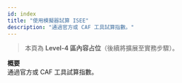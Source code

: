 ```yaml
---
id: index
title: "使用模擬器試算 ISEE"
description: "通過官方或 CAF 工具試算指數。"
---
```


> 本頁為 **Level-4 區內容占位**（後續將擴展至實務步驟）。

**概要**  
通過官方或 CAF 工具試算指數。
